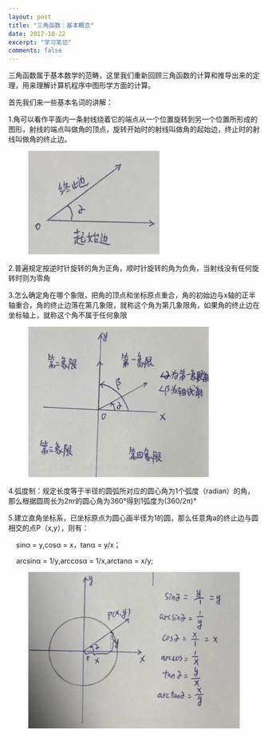 ```yaml
---
layout: post
title: "三角函数：基本概念"
date: 2017-10-22
excerpt: "学习笔记"
comments: false
---
```

三角函数属于基本数学的范畴，这里我们重新回顾三角函数的计算和推导出来的定理，用来理解计算机程序中图形学方面的计算。

首先我们来一些基本名词的讲解：

1.角可以看作平面内一条射线绕着它的端点从一个位置旋转到另一个位置所形成的图形，射线的端点叫做角的顶点，旋转开始时的射线叫做角的起始边，终止时的射线叫做角的终止边。
<figure>
	<a href="https://raw.githubusercontent.com/baokeqin/baokeqin.github.io/master/img/study/001.png"><img src="https://raw.githubusercontent.com/baokeqin/baokeqin.github.io/master/img/study/001.png"></a>
</figure>
2.普遍规定按逆时针旋转的角为正角，顺时针旋转的角为负角，当射线没有任何旋转时则为零角

3.怎么确定角在哪个象限，把角的顶点和坐标原点重合，角的初始边与x轴的正半轴重合，角的终止边落在第几象限，就称这个角为第几象限角，如果角的终止边在坐标轴上，就称这个角不属于任何象限
<figure>
	<a href="https://raw.githubusercontent.com/baokeqin/baokeqin.github.io/master/img/study/002.png"><img src="https://raw.githubusercontent.com/baokeqin/baokeqin.github.io/master/img/study/002.png"></a>
</figure>
4.弧度制：规定长度等于半径的圆弧所对应的圆心角为1个弧度（radian）的角，那么根据圆周长为2πr的圆心角为360°得到1弧度为(360/2π)°

5.建立直角坐标系，已坐标原点为圆心画半径为1的圆，那么任意角a的终止边与圆相交的点P（x,y），则有：

    sinα = y,cosα = x，tanα = y/x；

    arcsinα = 1/y,arccosα = 1/x,arctanα = x/y;
<figure>
	<a href="https://raw.githubusercontent.com/baokeqin/baokeqin.github.io/master/img/study/003.png"><img src="https://raw.githubusercontent.com/baokeqin/baokeqin.github.io/master/img/study/003.png"></a>
</figure>


